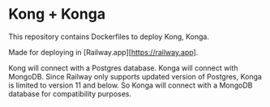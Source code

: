 # Kong + Konga

This repository contains Dockerfiles to deploy Kong, Konga.

Made for deploying in [Railway.app][https://railway.app].

Kong will connect with a Postgres database.
Konga will connect with MongoDB. Since Railway only supports updated version of Postgres, Konga is limited to version 11 and below. So Konga will connect with a MongoDB database for compatibility purposes.